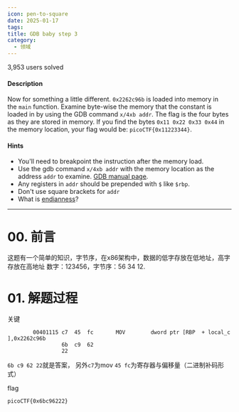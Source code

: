 ```yaml
---
icon: pen-to-square
date: 2025-01-17
tags: 
title: GDB baby step 3
category:
  - 领域
---
```

3,953 users solved
#### Description

Now for something a little different. `0x2262c96b` is loaded into memory in the `main` function. Examine byte-wise the memory that the constant is loaded in by using the GDB command `x/4xb addr`. The flag is the four bytes as they are stored in memory. If you find the bytes `0x11 0x22 0x33 0x44` in the memory location, your flag would be: `picoCTF{0x11223344}`.
#### Hints
- You'll need to breakpoint the instruction after the memory load.
- Use the gdb command `x/4xb addr` with the memory location as the address `addr` to examine. [GDB manual page](https://ftp.gnu.org/old-gnu/Manuals/gdb/html_node/gdb_55.html).
- Any registers in `addr` should be prepended with `$` like `$rbp`.
- Don't use square brackets for `addr`
- What is [endianness](https://en.wikipedia.org/wiki/Endianness)?

----
# 00. 前言
这题有一个简单的知识，字节序，在x86架构中，数据的低字存放在低地址，高字存放在高地址
数字：123456，字节序：56 34 12.
# 01. 解题过程
关键
```
        00401115 c7  45  fc       MOV        dword ptr [RBP  + local_c ],0x2262c96b
                 6b  c9  62 
                 22

```
`6b c9 62 22`就是答案，
另外`c7`为mov 
`45 fc`为寄存器与偏移量（二进制补码形式）

flag
```
picoCTF{0x6bc96222}
```